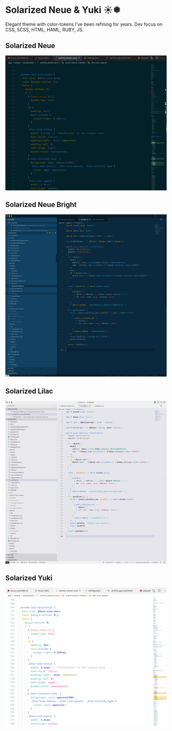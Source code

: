 # Solarized Neue & Yuki ☀❅

Elegant theme with color-tokens I've been refining for years. Dev focus on CSS, SCSS, HTML, HAML, RUBY, JS.

## Solarized Neue

![Neue Dark Theme](https://github.com/pmsaue0/solarized-neue/raw/master/neue.png)

## Solarized Neue Bright

![Yuki Light Theme](https://github.com/pmsaue0/solarized-neue/raw/master/neue-bright.png)

## Solarized Lilac

![Neue Dark Theme](https://github.com/pmsaue0/solarized-neue/raw/master/lilac.png)

## Solarized Yuki

![Yuki Light Theme](https://github.com/pmsaue0/solarized-neue/raw/master/yuki.png)

